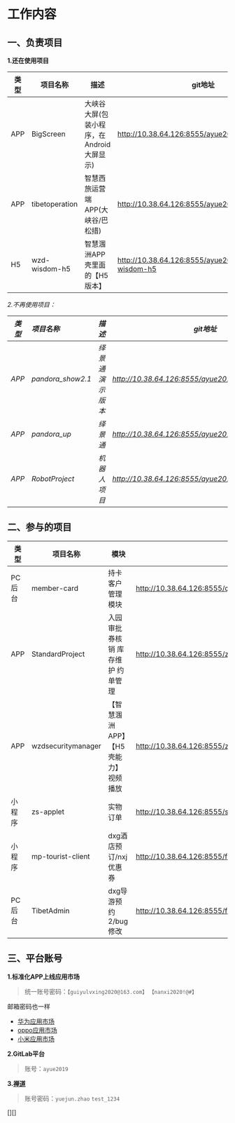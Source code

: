# 工作内容



## 一、负责项目

**1.还在使用项目**

| 类型 | 项目名称       | 描述                                      | git地址                                          |
| ---- | -------------- | ----------------------------------------- | ------------------------------------------------ |
| APP  | BigScreen      | 大峡谷大屏(包装小程序，在Android大屏显示) | http://10.38.64.126:8555/ayue2019/bigscreen      |
| APP  | tibetoperation | 智慧西旅运营端APP(大峡谷/巴松措)          | http://10.38.64.126:8555/ayue2019/tibetoperation |
| H5   | wzd-wisdom-h5  | 智慧涠洲APP壳里面的【H5版本】             | http://10.38.64.126:8555/ayue2019/wzd-wisdom-h5  |

*2.不再使用项目：*

| *类型* | *项目名称*        | *描述*           | *git地址*                                           |
| ------ | :---------------- | :--------------- | --------------------------------------------------- |
| *APP*  | *pandora_show2.1* | *绎景通演示版本* | *http://10.38.64.126:8555/ayue2019/pandora_show2.1* |
| *APP*  | *pandora_up*      | *绎景通*         | *http://10.38.64.126:8555/ayue2019/pandora_up*      |
| *APP*  | *RobotProject*    | *机器人项目*     | *http://10.38.64.126:8555/ayue2019/robotproject*    |

## 二、参与的项目



| 类型   | 项目名称           | 模块                                | git地址                                                     |
| ------ | ------------------ | ----------------------------------- | ----------------------------------------------------------- |
| PC后台 | member-card        | 持卡客户管理模块                    | http://10.38.64.126:8555/qinhuangdao/member-card            |
| APP    | StandardProject    | 入园审批 券核销 库存维护 约单管理   | http://10.38.64.126:8555/zhouchao_ennova/standardproject    |
| APP    | wzdsecuritymanager | 【智慧涠洲APP】【H5壳能力】视频播放 | http://10.38.64.126:8555/zhouchao_ennova/wzdsecuritymanager |
| 小程序 | zs-applet          | 实物订单                            | http://10.38.64.126:8555/ssop/zs-applet.git                 |
| 小程序 | mp-tourist-client  | dxg酒店预订/nxj优惠券               | http://10.38.64.126:8555/front_client/mp-tourist-client.git |
| PC后台 | TibetAdmin         | dxg导游预约2/bug修改                | http://10.38.64.126:8555/front_client/tibetadmin            |



## 三、平台账号

**1.标准化APP上线应用市场**

> 统一账号密码：`【guiyulvxing2020@163.com】` `【nanxi2020!@#】`

邮箱密码也一样

- [华为应用市场][huawei]
- [oppo应用市场][oppo]
- [小米应用市场][xiaomi]

**2.GitLab平台**

>  账号：`ayue2019`

**3.[禅道][zentao]**

> 账号密码：`yuejun.zhao` `test_1234`



[xiaomi]:https://dev.mi.com/distribute?userId=1320299602
[oppo]:https://open.oppomobile.com/home/management/app-admin#/resource/list

[][]

[huawei]:https://developer.huawei.com/consumer/cn/service/josp/agc/index.html#/
[zentao]:http://genius.enn.cn/zentao/user-login.html